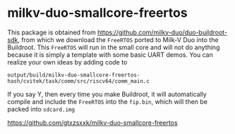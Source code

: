 # milkv-duo-smallcore-freertos

This package is obtained from https://github.com/milkv-duo/duo-buildroot-sdk, from which we download the `FreeRTOS` ported to Milk-V Duo into the Buildroot. This `FreeRTOS` will run in the small core and will not do anything because it is simply a template with some basic UART demos. You can realize your own ideas by adding code to

```
output/build/milkv-duo-smallcore-freertos-hash/cvitek/task/comm/src/riscv64/comm_main.c
```

If you say Y, then every time you make Buildroot, it will automatically compile and include the `FreeRTOS` into the `fip.bin`, which will then be packed into `sdcard.img`

https://github.com/gtxzsxxk/milkv-duo-smallcore-freertos
